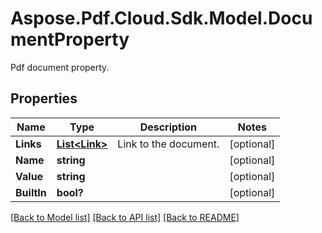 ﻿# Aspose.Pdf.Cloud.Sdk.Model.DocumentProperty
Pdf document property.

## Properties

Name | Type | Description | Notes
------------ | ------------- | ------------- | -------------
**Links** | [**List&lt;Link&gt;**](Link.md) | Link to the document. | [optional] 
**Name** | **string** |  | [optional] 
**Value** | **string** |  | [optional] 
**BuiltIn** | **bool?** |  | [optional] 

[[Back to Model list]](../README.md#documentation-for-models) [[Back to API list]](../README.md#documentation-for-api-endpoints) [[Back to README]](../README.md)

